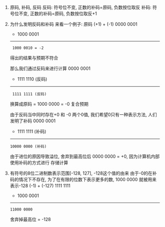 1. 原码, 补码, 反码
    反码: 符号位不变, 正数的补码=原码, 负数按位取反
    补码: 符号位不变, 正数的补码=原码, 负数按位取反+1
2. 为什么发明反码和补码
    来看一个例子: 原码 (+1) + (-1)
        0000 0001
      + 1000 0001
      ------------
        1000 0010 = -2
    得出的结果与预期不符合
    
    那么我们通过反码来进行计算
        0000 0001
      + 1111 1110 (反码)
      ------------
        1111 1111 (反码)
    换算成原码 = 1000 0000 = -0  复合预期
    
    由于反码当中同时存在+0 和 -0 两个0值, 我们希望0只有一种表示方法, 人们发明了补码
        0000 0001
      + 1111 1111 (补码)
      ------------
       10000 0000 (补码)
    由于进位的原因导致溢位, 舍弃到最高位后 0000 0000 = +0, 因为计算机内部使用补码的方式进行
    存储计算    
3. 有符号的8位二进制数表示范围[-128, 127], -128这个值的由来
   由于-0的在补码的情况下不存在, 为了在有限的位数下表示更多的数, 1000 0000 就被用来表示-128
   (-1) + (-127)
        1111 1111
      + 1000 0001  
      ------------
       11000 0000
   舍弃掉最高位 = -128
        
    